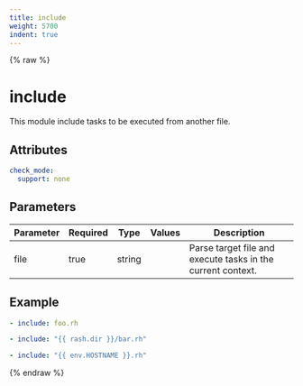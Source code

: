 ```yaml
---
title: include
weight: 5700
indent: true
---
```


{% raw %}
# include

This module include tasks to be executed from another file.

## Attributes

```yaml
check_mode:
  support: none
```

## Parameters

| Parameter | Required | Type   | Values | Description                                                 |
| --------- | -------- | ------ | ------ | ----------------------------------------------------------- |
| file      | true     | string |        | Parse target file and execute tasks in the current context. |

## Example

```yaml
- include: foo.rh

- include: "{{ rash.dir }}/bar.rh"

- include: "{{ env.HOSTNAME }}.rh"
```

{% endraw %}